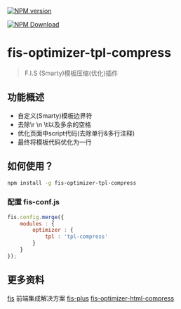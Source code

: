 [![NPM version](https://badge.fury.io/js/fis-optimizer-tpl-compress.png)](http://badge.fury.io/js/fis-optimizer-tpl-compress)

[![NPM Download](https://nodei.co/npm-dl/fis-optimizer-tpl-compress.png?months=1)](https://www.npmjs.org/package/fis-optimizer-tpl-compress)

# fis-optimizer-tpl-compress
>F.I.S (Smarty)模板压缩(优化)插件

## 功能概述

* 自定义(Smarty)模板边界符
* 去除\r \n \t以及多余的空格
* 优化页面中script代码(去除单行&多行注释)
* 最终将模板代码优化为一行

## 如何使用？

```bash
npm install -g fis-optimizer-tpl-compress
```

### 配置 fis-conf.js

```javascript
fis.config.merge({
    modules : {
        optimizer : {
            tpl : 'tpl-compress'
        }
    }
});
```
## 更多资料

[fis](https://github.com/fex-team/fis) 前端集成解决方案
[fis-plus](https://github.com/fex-team/fis-plus)
[fis-optimizer-html-compress](https://github.com/pianist829/fis-optimizer-html-compress)
